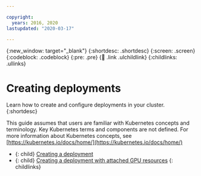 ```yaml
---

copyright:
  years: 2016, 2020
lastupdated: "2020-03-17"

---
```


{:new_window: target="_blank"}
{:shortdesc: .shortdesc}
{:screen: .screen}
{:codeblock: .codeblock}
{:pre: .pre}
{:child: .link .ulchildlink}
{:childlinks: .ullinks}

# Creating deployments

Learn how to create and configure deployments in your cluster.
{:shortdesc}

This guide assumes that users are familiar with Kubernetes concepts and terminology. Key Kubernetes terms and components are not defined. For more information about Kubernetes concepts, see [https://kubernetes.io/docs/home/](https://kubernetes.io/docs/home/)

- {: child} [Creating a deployment](../manage_applications/deploy_app.md) 
- {: child} [Creating a deployment with attached GPU resources](../manage_applications/deploy_app_gpu.md) 
{: childlinks}
